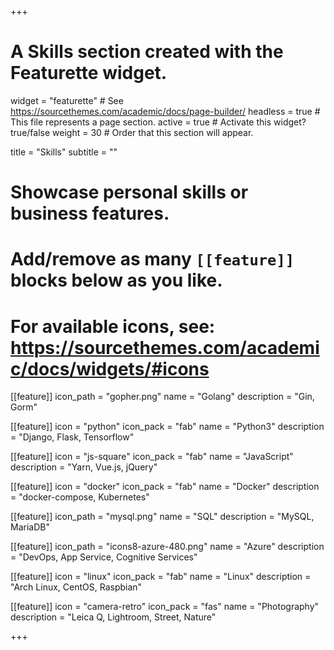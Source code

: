 +++
# A Skills section created with the Featurette widget.
widget = "featurette"  # See https://sourcethemes.com/academic/docs/page-builder/
headless = true  # This file represents a page section.
active = true  # Activate this widget? true/false
weight = 30  # Order that this section will appear.

title = "Skills"
subtitle = ""

# Showcase personal skills or business features.
# 
# Add/remove as many `[[feature]]` blocks below as you like.
# 
# For available icons, see: https://sourcethemes.com/academic/docs/widgets/#icons

[[feature]]
  icon_path = "gopher.png"
  name = "Golang"
  description = "Gin, Gorm"
  
[[feature]]
  icon = "python"
  icon_pack = "fab"
  name = "Python3"
  description = "Django, Flask, Tensorflow"

[[feature]]
  icon = "js-square"
  icon_pack = "fab"
  name = "JavaScript"
  description = "Yarn, Vue.js, jQuery"

[[feature]]
  icon = "docker"
  icon_pack = "fab"
  name = "Docker"
  description = "docker-compose, Kubernetes"

[[feature]]
  icon_path = "mysql.png"
  name = "SQL"
  description = "MySQL, MariaDB"

[[feature]]
  icon_path = "icons8-azure-480.png"
  name = "Azure"
  description = "DevOps, App Service, Cognitive Services"

[[feature]]
  icon = "linux"
  icon_pack = "fab"
  name = "Linux"
  description = "Arch Linux, CentOS, Raspbian"

[[feature]]
  icon = "camera-retro"
  icon_pack = "fas"
  name = "Photography"
  description = "Leica Q, Lightroom, Street, Nature"

+++
